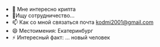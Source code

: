 
- 👀 Мне интересно крипта
- 💞️Ищу сотрудничество...
- 📫 Как со мной связаться почта kodmi2001@gmail.com
- 😄 Местоимения: Екатеринбург 
- ⚡ Интересный факт: ... новый человек

